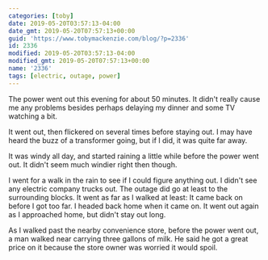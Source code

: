 ```yaml
---
categories: [toby]
date: 2019-05-20T03:57:13-04:00
date_gmt: 2019-05-20T07:57:13+00:00
guid: 'https://www.tobymackenzie.com/blog/?p=2336'
id: 2336
modified: 2019-05-20T03:57:13-04:00
modified_gmt: 2019-05-20T07:57:13+00:00
name: '2336'
tags: [electric, outage, power]
---
```


The power went out this evening for about 50 minutes.<!--more-->  It didn't really cause me any problems besides perhaps delaying my dinner and some TV watching a bit.

It went out, then flickered on several times before staying out.  I may have heard the buzz of a transformer going, but if I did, it was quite far away.

It was windy all day, and started raining a little while before the power went out.  It didn't seem much windier right then though.

I went for a walk in the rain to see if I could figure anything out.  I didn't see any electric company trucks out.  The outage did go at least to the surrounding blocks.  It went as far as I walked at least:  It came back on before I got too far.  I headed back home when it came on.  It went out again as I approached home, but didn't stay out long.

As I walked past the nearby convenience store, before the power went out, a man walked near carrying three gallons of milk.  He said he got a great price on it because the store owner was worried it would spoil.
